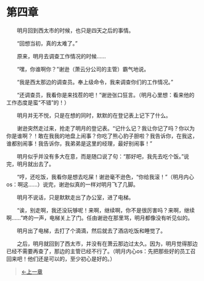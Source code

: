 # 第四章

&#x3000;&#x3000;明月回到西太市的时候，也只是四天之后的事情。 

&#x3000;&#x3000;“回想当初，真的太难了。” 

&#x3000;&#x3000;原来，明月去调查工作情况的时候…… 

&#x3000;&#x3000;“嘿，你谁啊你？”谢逊（萧云分公司的主管）霸气地说。 

&#x3000;&#x3000;“我是西太那边的调查员。奉上级命令，我来调查你们的工作情况。” 

&#x3000;&#x3000;“还调查员，我看你是来找茬的吧！”谢逊张口狂言。（明月心里想：看来他的工作态度是蛮“不错”的！） 

&#x3000;&#x3000;明月并无不悦，只是在想的同时，默默的在登记表上记下了什么。 

&#x3000;&#x3000;谢逊突然走过来，抢走了明月的登记表。“记什么记？我让你记了吗？你以为你是谁啊？！敢在我我的地盘上闹事？你吃了熊心豹子胆啦？我告诉你，在我这，谁都别闹事！我告诉你，我弟弟是这里的经理，最好别闹事！” 

&#x3000;&#x3000;明月似乎并没有多大在意，而是随口说了句：“那好吧，我先去吃个饭。”说完，明月就出去了。 

&#x3000;&#x3000;“哼，还吃饭，我看你是想去吃屎！谢逊毫不逊色，“你给我滚！”（明月内心os：啊这……）说完，谢逊似真的一样对明月飞了几脚。 

&#x3000;&#x3000;明月不说话，只是默默走出了办公室，进了电梯。 

&#x3000;&#x3000;“诶，别走啊，我还没玩够呢！来啊，继续啊，你不是很厉害吗？来啊，继续啊……”咚的一声，电梯关上了门。任由谢逊在那里骂，明月都像没有听见似的。 

&#x3000;&#x3000;明月出了电梯，去打了个滴滴，然后就去了酒店吃饭和睡觉了。 

&#x3000;&#x3000;之后，明月就回到了西太市，并没有在萧云那边过太久。因为，明月觉得那边已经不需要再查了，那边的主管已经不行了。（明月内心os：先把那些好的员工召回来吧！他们还是可以的，至少初心是好的。）

> [←上一章](/zh-cn/part/chapter3.md)
